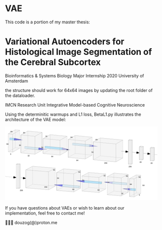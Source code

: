 # VAE
This code is a portion of my master thesis: 
# Variational Autoencoders for Histological Image Segmentation of the Cerebral Subcortex
Bioinformatics & Systems Biology Major Internship 2020
University of Amsterdam

the structure should work for 64x64 images by updating the root folder of the dataloader.

IMCN Research Unit Integrative Model-based Cognitive Neuroscience

Using the determinitic warmups and L1 loss, BetaL1.py illustrates the architecture of the VAE model:

![image](modelarchitecture.png)


If you have questions about VAEs or wish to learn about our implementation, feel free to contact me!

🥷🏼👾 douzog(@)proton.me



